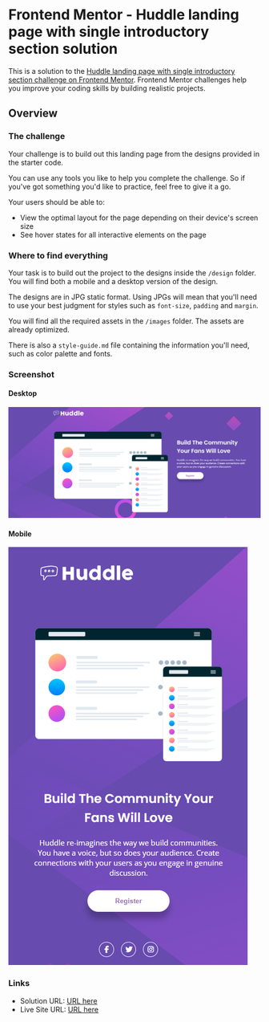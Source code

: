 # Frontend Mentor - Huddle landing page with single introductory section solution

This is a solution to the [Huddle landing page with single introductory section challenge on Frontend Mentor](https://www.frontendmentor.io/challenges/huddle-landing-page-with-a-single-introductory-section-B_2Wvxgi0). Frontend Mentor challenges help you improve your coding skills by building realistic projects. 


## Overview

### The challenge

Your challenge is to build out this landing page from the designs provided in the starter code.

You can use any tools you like to help you complete the challenge. So if you've got something you'd like to practice, feel free to give it a go.

Your users should be able to: 

- View the optimal layout for the page depending on their device's screen size
- See hover states for all interactive elements on the page

### Where to find everything

Your task is to build out the project to the designs inside the `/design` folder. You will find both a mobile and a desktop version of the design. 

The designs are in JPG static format. Using JPGs will mean that you'll need to use your best judgment for styles such as `font-size`, `padding` and `margin`. 


You will find all the required assets in the `/images` folder. The assets are already optimized.

There is also a `style-guide.md` file containing the information you'll need, such as color palette and fonts.

### Screenshot
#### Desktop
![](/images/huddle-landing-page-with-single-introductory-section-master-desktop.png)
#### Mobile
![](/images/huddle-landing-page-with-single-introductory-section-master-mobile.png)



### Links

- Solution URL: [URL here](https://www.frontendmentor.io/solutions/huddle-landing-page-with-a-single-introductory-GHU4rfq2dw)
- Live Site URL: [URL here](https://mkamburdev.github.io/huddle-landing-page-with-single-introductory-section-master/)

